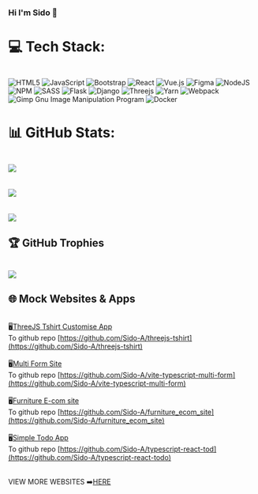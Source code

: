 ### Hi I'm Sido 👋


# 💻 Tech Stack:
<br/>![HTML5](https://img.shields.io/badge/html5-%23E34F26.svg?style=for-the-badge&logo=html5&logoColor=white) ![JavaScript](https://img.shields.io/badge/javascript-%23323330.svg?style=for-the-badge&logo=javascript&logoColor=%23F7DF1E) ![Bootstrap](https://img.shields.io/badge/bootstrap-%23563D7C.svg?style=for-the-badge&logo=bootstrap&logoColor=white) ![React](https://img.shields.io/badge/react-%2320232a.svg?style=for-the-badge&logo=react&logoColor=%2361DAFB) ![Vue.js](https://img.shields.io/badge/vuejs-%2335495e.svg?style=for-the-badge&logo=vuedotjs&logoColor=%234FC08D) 	![Figma](https://img.shields.io/badge/figma-%23F24E1E.svg?style=for-the-badge&logo=figma&logoColor=white) ![NodeJS](https://img.shields.io/badge/node.js-6DA55F?style=for-the-badge&logo=node.js&logoColor=white) ![NPM](https://img.shields.io/badge/NPM-%23000000.svg?style=for-the-badge&logo=npm&logoColor=white) ![SASS](https://img.shields.io/badge/SASS-hotpink.svg?style=for-the-badge&logo=SASS&logoColor=white) ![Flask](https://img.shields.io/badge/flask-%23000.svg?style=for-the-badge&logo=flask&logoColor=white) ![Django](https://img.shields.io/badge/django-%23092E20.svg?style=for-the-badge&logo=django&logoColor=white) ![Threejs](https://img.shields.io/badge/threejs-black?style=for-the-badge&logo=three.js&logoColor=white) ![Yarn](https://img.shields.io/badge/yarn-%232C8EBB.svg?style=for-the-badge&logo=yarn&logoColor=white) ![Webpack](https://img.shields.io/badge/webpack-%238DD6F9.svg?style=for-the-badge&logo=webpack&logoColor=black) ![Gimp Gnu Image Manipulation Program](https://img.shields.io/badge/Gimp-657D8B?style=for-the-badge&logo=gimp&logoColor=FFFFFF) ![Docker](https://img.shields.io/badge/docker-%230db7ed.svg?style=for-the-badge&logo=docker&logoColor=white)

# 📊 GitHub Stats:
<br/>![](https://github-readme-stats.vercel.app/api?username=Sido-A&theme=tokyonight&hide_border=false&include_all_commits=true&count_private=true)<br/>
<br/>
<br/>
![](https://github-readme-streak-stats.herokuapp.com/?user=Sido-A&theme=tokyonight&hide_border=false)<br/>
<br/>
<br/>
![](https://github-readme-stats.vercel.app/api/top-langs/?username=Sido-A&theme=tokyonight&hide_border=false&include_all_commits=true&count_private=true&layout=compact)
<br/>


## 🏆 GitHub Trophies
<br/>![](https://github-profile-trophy.vercel.app/?username=Sido-A&theme=tokyonight&no-frame=true&no-bg=false&margin-w=4)

## 🌐 Mock Websites & Apps
<br/>🖥️[ThreeJS Tshirt Customise App](https://cool-tshirt.netlify.app/)
<br/>To github repo [https://github.com/Sido-A/threejs-tshirt](https://github.com/Sido-A/threejs-tshirt)
<br/>
<br/>🖥️[Multi Form Site](https://vite-typescript-multi-form.netlify.app/)
<br/>To github repo [https://github.com/Sido-A/vite-typescript-multi-form](https://github.com/Sido-A/vite-typescript-multi-form)
<br/>
<br/>🖥️[Furniture E-com site](https://ec-furniture-clone.firebaseapp.com/magazine)
<br/>To github repo [https://github.com/Sido-A/furniture_ecom_site](https://github.com/Sido-A/furniture_ecom_site)
<br/>
<br/>🖥️[Simple Todo App](https://typescript-react-todoapp.netlify.app/)
<br/>To github repo [https://github.com/Sido-A/typescript-react-tod](https://github.com/Sido-A/typescript-react-todo)

<br/>VIEW MORE WEBSITES ➡️[HERE](https://github.com/Sido-A/websites)
